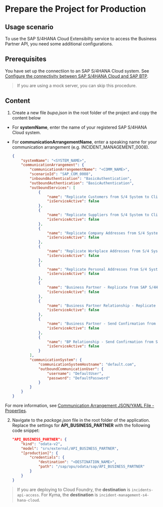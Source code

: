 # Prepare the Project for Production

## Usage scenario

To use the SAP S/4HANA Cloud Extensibilty service to access the Business Partner API, you need some additional configurations.


## Prerequisites

You have set up the connectiion to an SAP S/4HANA Cloud system. See [Configure the connectivity between SAP S/4HANA Cloud and SAP BTP](../../s4hana-cloud-to-btp-connectivity/README.md). 

> If you are using a mock server, you can skip this procedure. 

## Content

1. Create a new file *bupa.json* in the root folder of the project and copy the content below

- For **systemName**, enter the name of your registered SAP S/4HANA Cloud system. 
- For **communicationArrangementName**, enter a speaking name for your communication arrangement (e.g. INCIDENT_MANAGEMENT_0008).


    ```json
    {
        "systemName": "<SYSTEM_NAME>",
        "communicationArrangement": {
            "communicationArrangementName": "<COMM_NAME>",
            "scenarioId": "SAP_COM_0008",
            "inboundAuthentication": "BasicAuthentication",
            "outboundAuthentication": "BasicAuthentication",
            "outboundServices": [
                {
                    "name": "Replicate Customers from S/4 System to Client",
                    "isServiceActive": false
                },
                {
                    "name": "Replicate Suppliers from S/4 System to Client",
                    "isServiceActive": false
                },
                {
                    "name": "Replicate Company Addresses from S/4 System to Client",
                    "isServiceActive": false
                },
                {
                    "name": "Replicate Workplace Addresses from S/4 System to Client",
                    "isServiceActive": false
                },
                {
                    "name": "Replicate Personal Addresses from S/4 System to Client",
                    "isServiceActive": false
                },
                {
                    "name": "Business Partner - Replicate from SAP S/4HANA Cloud to Client",
                    "isServiceActive": false
                },
                {
                    "name": "Business Partner Relationship - Replicate from SAP S/4HANA Cloud to Client",
                    "isServiceActive": false
                },
                {
                    "name": "Business Partner - Send Confirmation from SAP S/4HANA Cloud to Client",
                    "isServiceActive": false
                },
                {
                    "name": "BP Relationship - Send Confirmation from SAP S/4HANA Cloud to Client",
                    "isServiceActive": false
                }
            ],
            "communicationSystem": {
                "communicationSystemHostname": "default.com",
                "outboundCommunicationUser": {
                    "username": "DefaultUser",
                    "password": "DefaultPassword"
                }
            }
        }
    }
    ```

For more information, see [Communication Arrangement JSON/YAML File - Properties](https://help.sap.com/viewer/65de2977205c403bbc107264b8eccf4b/Cloud/en-US/553a4c6b98be4c1ba7d1dfa0e9df8669.html).

2.  Navigate to the *package.json* file in the root folder of the application. Replace the settings for **API_BUSINESS_PARTNER** with the following code snippet:
    ```json
    "API_BUSINESS_PARTNER": {
        "kind": "odata-v2",
        "model": "srv/external/API_BUSINESS_PARTNER",
        "[production]": {
            "credentials": {
                "destination": "<DESTINATION_NAME>",
                "path": "/sap/opu/odata/sap/API_BUSINESS_PARTNER"
            }
        }
    }
    ```
> If you are deploying to Cloud Foundry, the **destination** is `incidents-api-access`.
> For Kyma, the **destination** is `incident-management-s4-hana-cloud`. 
